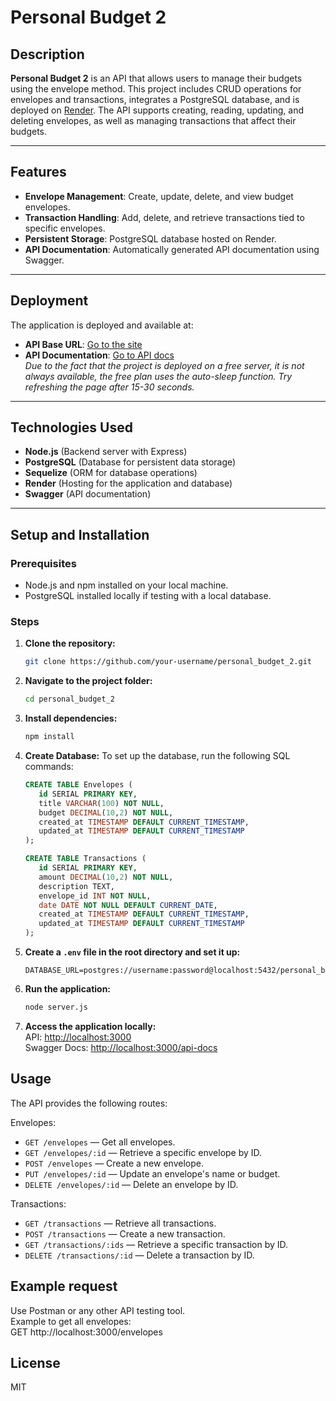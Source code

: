 # Personal Budget 2

## Description
**Personal Budget 2** is an API that allows users to manage their budgets using the envelope method. This project includes CRUD operations for envelopes and transactions, integrates a PostgreSQL database, and is deployed on [Render](https://render.com). The API supports creating, reading, updating, and deleting envelopes, as well as managing transactions that affect their budgets.

---

## Features
- **Envelope Management**: Create, update, delete, and view budget envelopes.
- **Transaction Handling**: Add, delete, and retrieve transactions tied to specific envelopes.
- **Persistent Storage**: PostgreSQL database hosted on Render.
- **API Documentation**: Automatically generated API documentation using Swagger.

---

## Deployment
The application is deployed and available at:
- **API Base URL**: [Go to the site](https://personal-budget-2-8k83.onrender.com/)
- **API Documentation**: [Go to API docs](https://personal-budget-2-8k83.onrender.com/api-docs/)  
*Due to the fact that the project is deployed on a free server, it is not always available, the free plan uses the auto-sleep function. Try refreshing the page after 15-30 seconds.*

---

## Technologies Used
- **Node.js** (Backend server with Express)
- **PostgreSQL** (Database for persistent data storage)
- **Sequelize** (ORM for database operations)
- **Render** (Hosting for the application and database)
- **Swagger** (API documentation)

---

## Setup and Installation

### Prerequisites
- Node.js and npm installed on your local machine.
- PostgreSQL installed locally if testing with a local database.

### Steps
1. **Clone the repository:**
   ```bash
   git clone https://github.com/your-username/personal_budget_2.git
   
2. **Navigate to the project folder:**
   ```bash
   cd personal_budget_2

3. **Install dependencies:**
   ```bash
   npm install

4. **Create Database:**
   To set up the database, run the following SQL commands:
   ```sql
   CREATE TABLE Envelopes (
      id SERIAL PRIMARY KEY,
      title VARCHAR(100) NOT NULL,
      budget DECIMAL(10,2) NOT NULL,
      created_at TIMESTAMP DEFAULT CURRENT_TIMESTAMP,
      updated_at TIMESTAMP DEFAULT CURRENT_TIMESTAMP
   );

   CREATE TABLE Transactions (
      id SERIAL PRIMARY KEY,
      amount DECIMAL(10,2) NOT NULL,
      description TEXT,
      envelope_id INT NOT NULL,
      date DATE NOT NULL DEFAULT CURRENT_DATE,
      created_at TIMESTAMP DEFAULT CURRENT_TIMESTAMP,
      updated_at TIMESTAMP DEFAULT CURRENT_TIMESTAMP
   );

5. **Create a `.env` file in the root directory and set it up:**
   ```env
   DATABASE_URL=postgres://username:password@localhost:5432/personal_budget_2

6. **Run the application:**
   ```bash
   node server.js

7. **Access the application locally:**  
   API: [http://localhost:3000](http://localhost:3000)  
   Swagger Docs: [http://localhost:3000/api-docs](http://localhost:3000/api-docs)

## Usage
The API provides the following routes:

Envelopes:
- `GET /envelopes` — Get all envelopes.
- `GET /envelopes/:id` — Retrieve a specific envelope by ID.
- `POST /envelopes` — Create a new envelope.
- `PUT /envelopes/:id` — Update an envelope's name or budget.
- `DELETE /envelopes/:id` — Delete an envelope by ID.

Transactions:
- `GET /transactions` — Retrieve all transactions.
- `POST /transactions` — Create a new transaction.
- `GET /transactions/:ids` — Retrieve a specific transaction by ID.
- `DELETE /transactions/:id` — Delete a transaction by ID.

## Example request
Use Postman or any other API testing tool.  
Example to get all envelopes:  
GET http://localhost:3000/envelopes

## License
MIT



